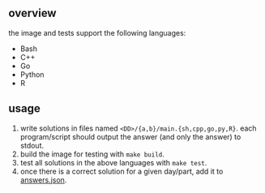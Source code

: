 ## overview

the image and tests support the following languages:

* Bash
* C++
* Go
* Python
* R

## usage

1. write solutions in files named `<DD>/{a,b}/main.{sh,cpp,go,py,R}`. each program/script should output the answer (and only the answer) to stdout.
2. build the image for testing with `make build`.
3. test all solutions in the above languages with `make test`.
4. once there is a correct solution for a given day/part, add it to [answers.json](answers.json).
